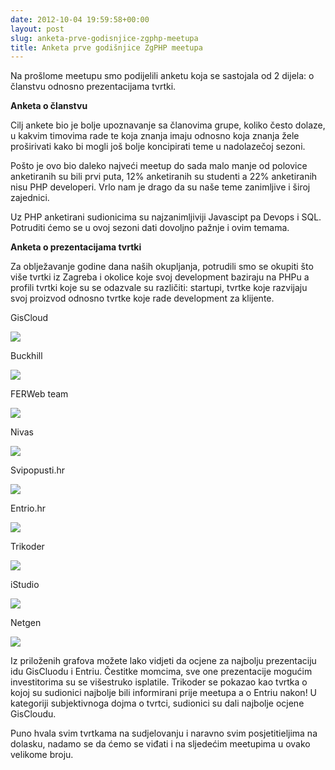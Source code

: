 ```yaml
---
date: 2012-10-04 19:59:58+00:00
layout: post
slug: anketa-prve-godisnjice-zgphp-meetupa
title: Anketa prve godišnjice ZgPHP meetupa
---
```


Na prošlome meetupu smo podijelili anketu koja se sastojala od 2 dijela: o članstvu odnosno prezentacijama tvrtki.

**Anketa o članstvu**

Cilj ankete bio je bolje upoznavanje sa članovima grupe, koliko često dolaze, u kakvim timovima rade te koja znanja imaju odnosno koja znanja žele proširivati kako bi mogli još bolje koncipirati teme u nadolazečoj sezoni.

Pošto je ovo bio daleko najveći meetup do sada malo manje od polovice anketiranih su bili prvi puta, 12% anketiranih su studenti a 22% anketiranih nisu PHP developeri. Vrlo nam je drago da su naše teme zanimljive i široj zajednici.

Uz PHP anketirani sudionicima su najzanimljiviji Javascipt pa Devops i SQL. Potruditi ćemo se u ovoj sezoni dati dovoljno pažnje i ovim temama.

**Anketa o prezentacijama tvrtki**

Za oblježavanje godine dana naših okupljanja, potrudili smo se okupiti što više tvrtki iz Zagreba i okolice koje svoj development baziraju na PHPu a profili tvrtki koje su se odazvale su različiti: startupi, tvrtke koje razvijaju svoj proizvod odnosno tvrtke koje rade development za klijente.

GisCloud

![](http://zgphp.org/wp-content/uploads/2012/10/chart_1.png)

Buckhill

![](http://zgphp.org/wp-content/uploads/2012/10/chart_2.png)

FERWeb team

![](http://zgphp.org/wp-content/uploads/2012/10/chart_3.png)

Nivas

![](http://zgphp.org/wp-content/uploads/2012/10/chart_4.png)

Svipopusti.hr

![](http://zgphp.org/wp-content/uploads/2012/10/chart_5.png)

Entrio.hr

![](http://zgphp.org/wp-content/uploads/2012/10/chart_6.png)

Trikoder

![](http://zgphp.org/wp-content/uploads/2012/10/chart_7.png)

iStudio

![](http://zgphp.org/wp-content/uploads/2012/10/chart_8.png)

Netgen

![](http://zgphp.org/wp-content/uploads/2012/10/chart_9.png)

Iz priloženih grafova možete lako vidjeti da ocjene za najbolju prezentaciju idu GisCluodu i Entriu. Čestitke momcima, sve one prezentacije mogućim investitorima su se višestruko isplatile. Trikoder se pokazao kao tvrtka o kojoj su sudionici najbolje bili informirani prije meetupa a o Entriu nakon! U kategoriji subjektivnoga dojma o tvrtci, sudionici su dali najbolje ocjene GisCloudu.

Puno hvala svim tvrtkama na sudjelovanju i naravno svim posjetitieljima na dolasku, nadamo se da ćemo se viđati i na sljedećim meetupima u ovako velikome broju.
